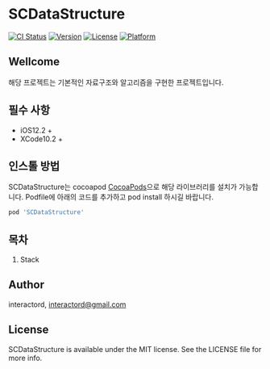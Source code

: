 # SCDataStructure

[![CI Status](https://img.shields.io/travis/interactord/SCDataStructure.svg?style=flat)](https://travis-ci.org/interactord/SCDataStructure)
[![Version](https://img.shields.io/cocoapods/v/SCDataStructure.svg?style=flat)](https://cocoapods.org/pods/SCDataStructure)
[![License](https://img.shields.io/cocoapods/l/SCDataStructure.svg?style=flat)](https://cocoapods.org/pods/SCDataStructure)
[![Platform](https://img.shields.io/cocoapods/p/SCDataStructure.svg?style=flat)](https://cocoapods.org/pods/SCDataStructure)

## Wellcome

해당 프로젝트는 기본적인 자료구조와 알고리즘을 구현한 프로젝트입니다.

## 필수 사항

- iOS12.2 +
- XCode10.2 +

## 인스톨 방법

SCDataStructure는 cocoapod [CocoaPods](https://cocoapods.org)으로 해당 라이브러리를 설치가 가능합니다.
Podfile에 아래의 코드를 추가하고 pod install 하시길 바랍니다.

```ruby
pod 'SCDataStructure'
```

## 목차

1. Stack

## Author

interactord, interactord@gmail.com

## License

SCDataStructure is available under the MIT license. See the LICENSE file for more info.
